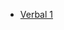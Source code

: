 <html>
<head></head>
<body>
	<ul>
	  <li><a href="https://ambarfulzele.github.io/Test/VERBAL_1.html">Verbal 1</a></li>
	</ul>
</body></html>
